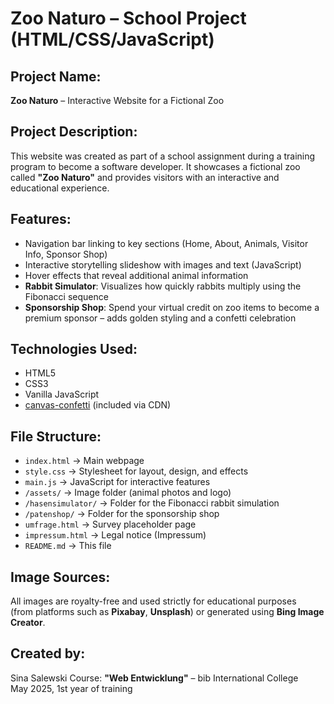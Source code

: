 Zoo Naturo – School Project (HTML/CSS/JavaScript)
=================================================

Project Name:
-------------
**Zoo Naturo** – Interactive Website for a Fictional Zoo

Project Description:
--------------------
This website was created as part of a school assignment during a training program 
to become a software developer. It showcases a fictional zoo called **"Zoo Naturo"** 
and provides visitors with an interactive and educational experience.

Features:
---------
- Navigation bar linking to key sections (Home, About, Animals, Visitor Info, Sponsor Shop)
- Interactive storytelling slideshow with images and text (JavaScript)
- Hover effects that reveal additional animal information
- **Rabbit Simulator**: Visualizes how quickly rabbits multiply using the Fibonacci sequence
- **Sponsorship Shop**: Spend your virtual credit on zoo items to become a premium sponsor – adds golden styling and a confetti celebration

Technologies Used:
------------------
- HTML5
- CSS3
- Vanilla JavaScript
- [canvas-confetti](https://cdn.jsdelivr.net/npm/canvas-confetti) (included via CDN)

File Structure:
---------------
- `index.html`           → Main webpage
- `style.css`            → Stylesheet for layout, design, and effects
- `main.js`              → JavaScript for interactive features
- `/assets/`             → Image folder (animal photos and logo)
- `/hasensimulator/`     → Folder for the Fibonacci rabbit simulation
- `/patenshop/`          → Folder for the sponsorship shop
- `umfrage.html`         → Survey placeholder page
- `impressum.html`       → Legal notice (Impressum)
- `README.md`           → This file

Image Sources:
--------------
All images are royalty-free and used strictly for educational purposes  
(from platforms such as **Pixabay**, **Unsplash**) or generated using **Bing Image Creator**.

Created by:
-----------
Sina Salewski
Course: **"Web Entwicklung"** – bib International College  
May 2025, 1st year of training
